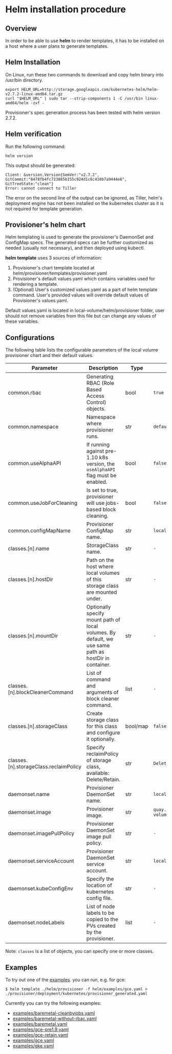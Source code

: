 # Helm installation procedure 

## Overview

In order to be able to use **helm** to render templates, it has to be installed on a host where a user plans
to generate templates.

## Helm Installation
On Linux, run these two commands to download and copy helm binary into /usr/bin directory.

``` console
export HELM_URL=http://storage.googleapis.com/kubernetes-helm/helm-v2.7.2-linux-amd64.tar.gz
curl "$HELM_URL" | sudo tar --strip-components 1 -C /usr/bin linux-amd64/helm -zxf -
```
Provisioner's spec generation process has been tested with helm version 2.7.2.

## Helm verification

Run the following command:
``` console
helm version
```

This output should be generated:
``` console
Client: &version.Version{SemVer:"v2.7.2", GitCommit:"8478fb4fc723885b155c924d1c8c410b7a9444e6", GitTreeState:"clean"}
Error: cannot connect to Tiller
``` 

The error on the second line of the output can be ignored, as Tiller, helm's deployment engine has not been installed on the 
kubernetes cluster as it is not required for template generation.

## Provisioner's helm chart

Helm templating is used to generate the provisioner's DaemonSet and ConfigMap specs.
The generated specs can be further customized as needed (usually not necessary), and then deployed using kubectl.

**helm template** uses 3 sources of information:
1. Provisioner's chart template located at helm/provisioner/templates/provisioner.yaml
2. Provisioner's default values.yaml which contains variables used for rendering a template.
3. (Optional) User's customized values.yaml as a part of helm template command. User's provided
   values will override default values of Provisioner's values.yaml.

Default values.yaml is located in local-volume/helm/provisioner folder, user should not remove variables from this file but can
change any values of these variables.

## Configurations

The following table lists the configurable parameters of the local volume
provisioner chart and their default values.

| Parameter                              | Description                                                                                           | Type     | Default                                                    |
| ---                                    | ---                                                                                                   | ---      | ---                                                        |
| common.rbac                            | Generating RBAC (Role Based Access Control) objects.                                                  | bool     | `true`                                                     |
| common.namespace                       | Namespace where provisioner runs.                                                                     | str      | `default`                                                  |
| common.useAlphaAPI                     | If running against pre-1.10 k8s version, the `useAlphaAPI` flag must be enabled.                      | bool     | `false`                                                    |
| common.useJobForCleaning               | Is set to true, provisioner will use jobs-based block cleaning.                                       | bool     | `false`                                                    |
| common.configMapName                   | Provisioner ConfigMap name.                                                                           | str      | `local-provisioner-config`                                 |
| classes.[n].name                       | StorageClass name.                                                                                    | str      | `-`                                                        |
| classes.[n].hostDir                    | Path on the host where local volumes of this storage class are mounted under.                         | str      | `-`                                                        |
| classes.[n].mountDir                   | Optionally specify mount path of local volumes. By default, we use same path as hostDir in container. | str      | `-`                                                        |
| classes.[n].blockCleanerCommand        | List of command and arguments of block cleaner command.                                               | list     | `-`                                                        |
| classes.[n].storageClass               | Create storage class for this class and configure it optionally.                                      | bool/map | `false`                                                    |
| classes.[n].storageClass.reclaimPolicy | Specify reclaimPolicy of storage class, available: Delete/Retain.                                     | str      | `Delete`                                                   |
| daemonset.name                         | Provisioner DaemonSet name.                                                                           | str      | `local-volume-provisioner`                                 |
| daemonset.image                        | Provisioner image.                                                                                    | str      | `quay.io/external_storage/local-volume-provisioner:v2.1.0` |
| daemonset.imagePullPolicy              | Provisioner DaemonSet image pull policy.                                                              | str      | `-`                                                        |
| daemonset.serviceAccount               | Provisioner DaemonSet service account.                                                                | str      | `local-storage-admin`                                      |
| daemonset.kubeConfigEnv                | Specify the location of kubernetes config file.                                                       | str      | `-`                                                        |
| daemonset.nodeLabels                   | List of node labels to be copied to the PVs created by the provisioner.                               | list     | `-`                                                        |

Note: `classes` is a list of objects, you can specify one or more classes.

## Examples

To try out one of the [examples](examples/). you can run, e.g. for gce:

```console
$ helm template ./helm/provisioner -f helm/examples/gce.yaml > ./provisioner/deployment/kubernetes/provisioner_generated.yaml
```

Currently you can try the following examples:

* [examples/baremetal-cleanbyjobs.yaml](examples/baremetal-cleanbyjobs.yaml)
* [examples/baremetal-without-rbac.yaml](examples/baremetal-without-rbac.yaml)
* [examples/baremetal.yaml](examples/baremetal.yaml)
* [examples/gce-pre1.9.yaml](examples/gce-pre1.9.yaml)
* [examples/gce-retain.yaml](examples/gce-retain.yaml)
* [examples/gce.yaml](examples/gce.yaml)
* [examples/gke.yaml](examples/gke.yaml)
